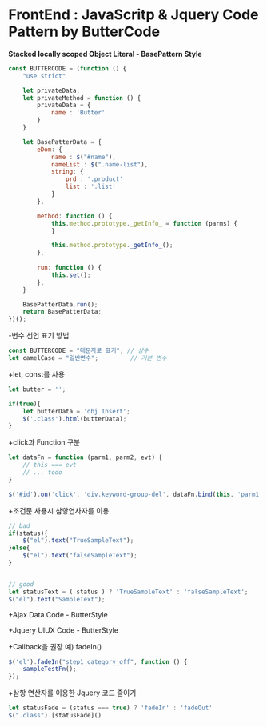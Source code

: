 # FrontEnd : JavaScritp & Jquery Code Pattern by ButterCode

**Stacked locally scoped Object Literal - BasePattern Style**

```javascript
const BUTTERCODE = (function () {
    "use strict"

    let privateData;
    let privateMethod = function () {
        privateData = {
            name : 'Butter'
        }
    }

    let BasePatterData = {
        eDom: {
            name : $("#name"),
            nameList : $(".name-list"),
            string: {
                prd : '.product'
                list : '.list'
            }
        },

        method: function () {
            this.method.prototype._getInfo_ = function (parms) {
            }

            this.method.prototype._getInfo_();
        },
        
        run: function () { 
            this.set();
        },    
    }

    BasePatterData.run();    
    return BasePatterData;
})();


```
-변수 선언 표기 방법
```javascript
const BUTTERCODE = "대문자로 표기"; // 상수
let camelCase = "일반변수";         // 기본 변수

```



+let, const를 사용
```javascript
let butter = '';

if(true){
    let butterData = 'obj Insert';
    $('.class').html(butterData);
}

```


+click과 Function 구분
```javascript
let dataFn = function (parm1, parm2, evt) {
    // this === evt
    // ... todo
}

$('#id').on('click', 'div.keyword-group-del', dataFn.bind(this, 'parm1', 'parm1'));
```


+조건문 사용시 삼항연사자를 이용
```javascript
// bad
if(status){
    $("el").text("TrueSampleText");
}else{
    $("el").text("falseSampleText");
}


// good
let statusText = ( status ) ? 'TrueSampleText' : 'falseSampleText';
$("el").text("SampleText");
```



+Ajax Data Code - ButterStyle





+Jquery UIUX Code - ButterStyle




+Callback을 권장 예) fadeIn()
```javascript
$('el').fadeIn("step1_category_off", function () {
    sampleTestFn();
});
```

+삼항 연산자를 이용한 Jquery 코드 줄이기
```javascript
let statusFade = (status === true) ? 'fadeIn' : 'fadeOut'
$(".class").[statusFade]()
```

